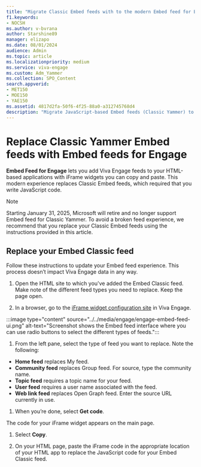 ```yaml
---
title: "Migrate Classic Embed feeds with to the modern Embed feed for Engage"
f1.keywords:
- NOCSH
ms.author: v-bvrana
author: Starshine89
manager: elizapo
ms.date: 08/01/2024
audience: Admin
ms.topic: article
ms.localizationpriority: medium
ms.service: viva-engage
ms.custom: Adm_Yammer
ms.collection: SPO_Content
search.appverid:
- MET150
- MOE150
- YAE150
ms.assetid: 4817d2fa-50f6-4f25-88a0-a312745768d4
description: "Migrate JavaScript-based Embed feeds (Classic Yammer) to interface-based Embed feeds in your HTML-based applications."
---
```


# Replace Classic Yammer Embed feeds with Embed feeds for Engage 

**Embed Feed for Engage** lets you add Viva Engage feeds to your HTML-based applications with iFrame widgets you can copy and paste. This modern experience replaces Classic Embed feeds, which required that you write JavaScript code.

>[!NOTE] 
>Starting January 31, 2025, Microsoft will retire and no longer support Embed feed for Classic Yammer. To avoid a broken feed experience, we recommend that you replace your Classic Embed feeds using the instructions provided in this article.

## Replace your Embed Classic feed

Follow these instructions to update your Embed feed experience. This process doesn’t impact Viva Engage data in any way.

1. Open the HTML site to which you've added the Embed Classic feed. Make note of the different feed types you need to replace. Keep the page open.

1. In a browser, go to the [iFrame widget configuration site](https://engage.cloud.microsoft/embed/widget?domainRedirect=false) in Viva Engage.

:::image type="content" source="../../media/engage/engage-embed-feed-ui.png" alt-text="Screenshot shows the Embed feed interface where you can use radio buttons to select the different types of feeds.":::

1. From the left pane, select the type of feed you want to replace. Note the following:

- **Home feed** replaces My feed.
- **Community feed** replaces Group feed. For source, type the community name.
- **Topic feed** requires a topic name for your feed.
- **User feed** requires a user name associated with the feed.
- **Web link feed** replaces Open Graph feed. Enter the source URL currently in use.

1. When you’re done, select **Get code**.

The code for your iFrame widget appears on the main page.

1. Select **Copy**.

1. On your HTML page, paste the iFrame code in the appropriate location of your HTML app to replace the JavaScript code for your Embed Classic feed.
